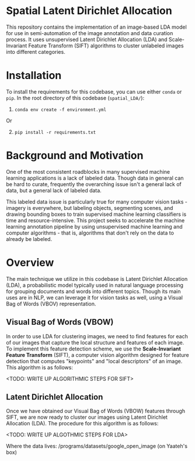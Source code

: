 # Spatial Latent Dirichlet Allocation

This repository contains the implementation of an image-based LDA model for use in semi-automation of the image annotation and data curation process.  It uses unsupervised Latent Dirichlet Allocation (LDA) and Scale-Invariant Feature Transform (SIFT) algorithms to cluster unlabeled images into different categories.  

# Installation
To install the requirements for this codebase, you can use either `conda` or `pip`.  In the root directory of this codebase (`spatial_LDA/`):
1. `conda env create -f environment.yml`

Or

2. `pip install -r requirements.txt`

# Background and Motivation

One of the most consistent roadblocks in many supervised machine learning applications is a lack of labeled data.  Though data in general can be hard to curate, frequently the overarching issue isn't a general lack of data, but a general lack of labeled data. 

This labeled data issue is particularly true for many computer vision tasks - imagery is everywhere, but labeling objects, segmenting scenes, and drawing bounding boxes to train supervised machine learning classifiers is time and resource-intensive. This project seeks to accelerate the machine learning annotation pipeline by using unsupervised machine learning and computer algorithms - that is, algorithms that don't rely on the data to already be labeled.  

# Overview

The main technique we utilize in this codebase is Latent Dirichlet Allocation (LDA), a probabilistic model typically used in natural language processing for grouping documents and words into different topics.  Though its main uses are in NLP, we can leverage it for vision tasks as well, using a Visual Bag of Words (VBOV) representation.

## Visual Bag of Words (VBOW)

In order to use LDA for clustering images, we need to find features for each of our images that capture the local structure and features of each image.  To implement this feature detection scheme, we use the **Scale-Invariant Feature Transform** (SIFT), a computer vision algorithm designed for feature detection that computes "keypoints" and "local descriptors" of an image.  This algorithm is as follows:

<TODO: WRITE UP ALGORITHMIC STEPS FOR SIFT>

## Latent Dirichlet Allocation

Once we have obtained our Visual Bag of Words (VBOW) features through SIFT, we are now ready to cluster our images using Latent Dirichlet Allocation (LDA).  The procedure for this algorithm is as follows:

<TODO: WRITE UP ALGOTHMIC STEPS FOR LDA>





Where the data lives: /programs/datasets/google_open_image (on Yaateh's box)
